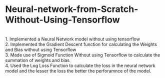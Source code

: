 # Neural-network-from-Scratch-Without-Using-Tensorflow
<br>
1. Implemented a Neural Network model without using tensorflow
<br>
2. Implemented the Gradient Descent function for calculating the Weights and Bias without using Tensorflow
<br>
3. Made use of Sigmoid Function Without using Tensorflow to calculate the summation of weights and bias
<br>
4. Used the Log Loss Function to calculate the loss in the neural network model and the lesser the loss the better the perforamnce of the model.
